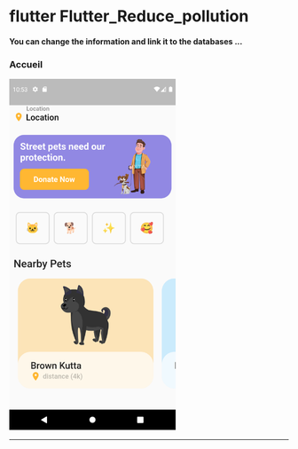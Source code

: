 <h1> flutter Flutter_Reduce_pollution </h1>
<h4> You can change the information and link it to the databases ...</h4>
<h3>Accueil</h3> 
<img src="https://github.com/abenkoula71/flutter-app-animal/blob/main/Screenshot_1643021585.png" width="300" /> 



<hr>
 

